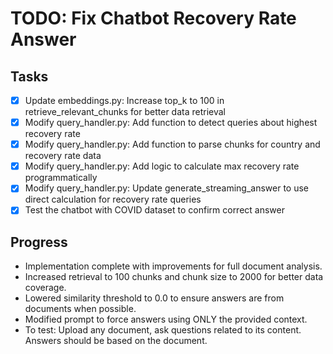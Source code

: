 # TODO: Fix Chatbot Recovery Rate Answer

## Tasks
- [x] Update embeddings.py: Increase top_k to 100 in retrieve_relevant_chunks for better data retrieval
- [x] Modify query_handler.py: Add function to detect queries about highest recovery rate
- [x] Modify query_handler.py: Add function to parse chunks for country and recovery rate data
- [x] Modify query_handler.py: Add logic to calculate max recovery rate programmatically
- [x] Modify query_handler.py: Update generate_streaming_answer to use direct calculation for recovery rate queries
- [x] Test the chatbot with COVID dataset to confirm correct answer

## Progress
- Implementation complete with improvements for full document analysis.
- Increased retrieval to 100 chunks and chunk size to 2000 for better data coverage.
- Lowered similarity threshold to 0.0 to ensure answers are from documents when possible.
- Modified prompt to force answers using ONLY the provided context.
- To test: Upload any document, ask questions related to its content. Answers should be based on the document.
